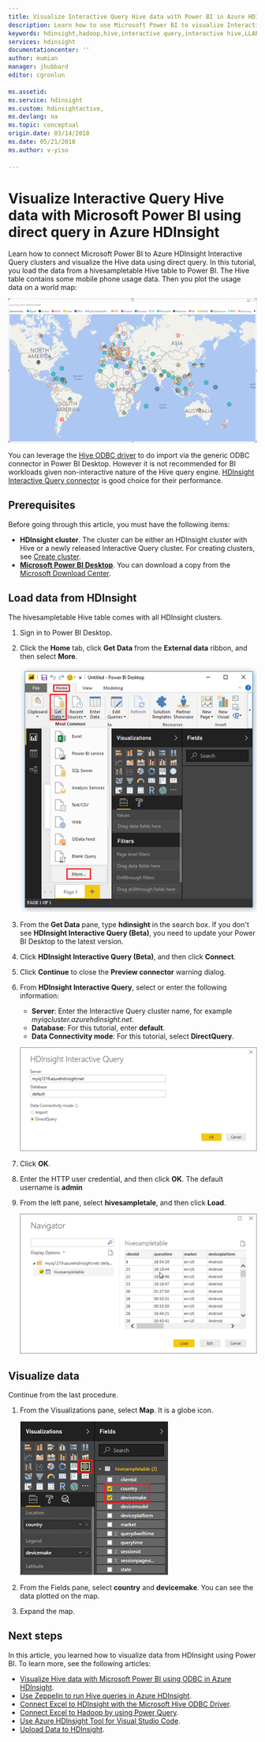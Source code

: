 ```yaml
---
title: Visualize Interactive Query Hive data with Power BI in Azure HDInsight
description: Learn how to use Microsoft Power BI to visualize Interactive Query Hive data processed by Azure HDInsight.
keywords: hdinsight,hadoop,hive,interactive query,interactive hive,LLAP,directquery 
services: hdinsight
documentationcenter: ''
author: mumian
manager: jhubbard
editor: cgronlun

ms.assetid: 
ms.service: hdinsight
ms.custom: hdinsightactive,
ms.devlang: na
ms.topic: conceptual
origin.date: 03/14/2018
ms.date: 05/21/2018
ms.author: v-yiso

---
```

# Visualize Interactive Query Hive data with Microsoft Power BI using direct query in Azure HDInsight

Learn how to connect Microsoft Power BI to Azure HDInsight Interactive Query clusters and visualize the Hive data using direct query. In this tutorial, you load the data from a hivesampletable Hive table to Power BI. The Hive table contains some mobile phone usage data. Then you plot the usage data on a world map:

![HDInsight Power BI the map report](./media/apache-hadoop-connect-hive-power-bi-directquery/hdinsight-power-bi-visualization.png)

You can leverage the [Hive ODBC driver](../hadoop/apache-hadoop-connect-hive-power-bi.md) to do import via the generic ODBC connector in Power BI Desktop. However it is not recommended for BI workloads given non-interactive nature of the Hive query engine. [HDInsight Interactive Query connector](./apache-hadoop-connect-hive-power-bi-directquery.md) is good choice for their performance.

## Prerequisites
Before going through this article, you must have the following items:

* **HDInsight cluster**. The cluster can be either an HDInsight cluster with Hive or a newly released Interactive Query cluster. For creating clusters, see [Create cluster](../hadoop/apache-hadoop-linux-tutorial-get-started.md#create-cluster).
* **[Microsoft Power BI Desktop](https://powerbi.microsoft.com/desktop/)**. You can download a copy from the [Microsoft Download Center](https://www.microsoft.com/download/details.aspx?id=45331).

## Load data from HDInsight

The hivesampletable Hive table comes with all HDInsight clusters.

1. Sign in to Power BI Desktop.
2. Click the **Home** tab, click **Get Data** from the **External data** ribbon, and then select **More**.

    ![HDInsight Power BI open data](./media/apache-hadoop-connect-hive-power-bi-directquery/hdinsight-power-bi-open-odbc.png)
    
3. From the **Get Data** pane, type **hdinsight** in the search box. If you don't see **HDInsight Interactive Query (Beta)**, you need to update your Power BI Desktop to the latest version.
4. Click **HDInsight Interactive Query (Beta)**, and then click **Connect**.
5. Click **Continue** to close the **Preview connector** warning dialog.
6. From **HDInsight Interactive Query**, select or enter the following information:

    - **Server**: Enter the Interactive Query cluster name, for example *myiqcluster.azurehdinsight.net*.
    - **Database**: For this tutorial, enter **default**.
    - **Data Connectivity mode**: For this tutorial, select **DirectQuery**.

    ![HDInsight interactive query power bi directquery connect](./media/apache-hadoop-connect-hive-power-bi-directquery/hdinsight-interactive-query-power-bi-connect.png)
    
7. Click **OK**.
8. Enter the HTTP user credential, and then click **OK**.  The default username is **admin**
9. From the left pane, select **hivesampletale**, and then click **Load**.

    ![HDInsight interactive query power bi hivesampletable](./media/apache-hadoop-connect-hive-power-bi-directquery/hdinsight-interactive-query-power-bi-hivesampletable.png)

## Visualize data

Continue from the last procedure.

1. From the Visualizations pane, select **Map**.  It is a globe icon.

    ![HDInsight Power BI customizes report](./media/apache-hadoop-connect-hive-power-bi-directquery/hdinsight-power-bi-customize.png)
    
2. From the Fields pane, select **country** and **devicemake**. You can see the data plotted on the map.
3. Expand the map.

## Next steps
In this article, you learned how to visualize data from HDInsight using Power BI.  To learn more, see the following articles:

* [Visualize Hive data with Microsoft Power BI using ODBC in Azure HDInsight](../hadoop/apache-hadoop-connect-hive-power-bi.md). 
* [Use Zeppelin to run Hive queries in Azure HDInsight](../hdinsight-connect-hive-zeppelin.md).
* [Connect Excel to HDInsight with the Microsoft Hive ODBC Driver](../hadoop/apache-hadoop-connect-excel-hive-odbc-driver.md).
* [Connect Excel to Hadoop by using Power Query](../hadoop/apache-hadoop-connect-excel-power-query.md).
* [Use Azure HDInsight Tool for Visual Studio Code](../hdinsight-for-vscode.md).
* [Upload Data to HDInsight](../hdinsight-upload-data.md).
